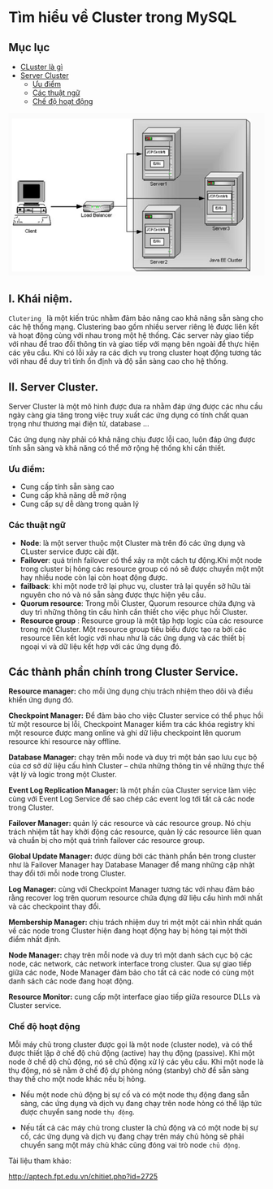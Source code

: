 # Tìm hiểu về Cluster trong MySQL 

## Mục lục

- [CLuster là gì ](#khainiem)
- [Server Cluster](#server)
    - [Ưu điểm](#uudiem)
    - [Các thuật ngữ](#thuatngu)
    - [Chế độ hoạt động](#hd)


![](../images/clutes.png)

<a name="khainiem"></a>

## I. Khái niệm.

`Clutering ` là một kiến trúc nhằm đảm bảo nâng cao khả năng sẵn sàng cho các hệ thống mạng. Clustering bao gồm nhiều server riêng lẻ được liên kết và hoạt động cùng với nhau trong một hệ thống. Các server này giao tiếp với nhau để trao đổi thông tin và giao tiếp với mạng bên ngoài để thực hiện các yêu cầu. Khi có lỗi xảy ra các dịch vụ trong cluster hoạt động tương tác với nhau để duy trì tính ổn định và độ sẵn sàng cao cho hệ thống.

<a name="server"></a>

## II. Server Cluster.

Server Cluster là một mô hình được đưa ra nhằm đáp ứng được các nhu cầu ngày càng gia tăng trong việc truy xuất các ứng dụng có tính chất quan trọng như thương mại điện tử, database …

Các ứng dụng này phải có khả năng chịu được lỗi cao, luôn đáp ứng được tính sẵn sàng và khả năng có thể mở rộng hệ thống khi cần thiết.

<a name ="uudiem"></a>

### Ưu điểm:

- Cung cấp tính sẵn sàng cao 
- Cung cấp khả năng dễ mở rộng
- Cung cấp sự dễ dàng trong quản lý 
 
<a name="thuatngu"></a>

### Các thuật ngữ 

- **Node**: là một server thuộc một Cluster mà trên đó các ứng dụng và CLuster service được cài đặt.
- **Failover**: quá trình failover có thể xảy ra một cách tự động.Khi một node trong cluster bị hỏng các resource group có nó sẽ được chuyển một một hay nhiều node còn lại còn hoạt động được.
- **failback**: khi một node trở lại phục vụ, cluster trả lại quyền sở hữu tài nguyên cho nó và nó sẵn sàng được thực hiện yêu cầu.
- **Quorum resource**: Trong mỗi Cluster, Quorum resource chứa đựng và duy trì những thông tin cấu hình cần thiết cho việc phục hồi Cluster.
- **Resource group** : Resource group là một tập hợp logic của các resource trong một Cluster. Một resource group tiêu biểu được tạo ra bởi các resource liên kết logic với nhau như là các ứng dụng và các thiết bị ngoại vi và dữ liệu kết hợp với các ứng dụng đó.

## Các thành phần chính trong Cluster Service.

**Resource manager:** cho mỗi ứng dụng chịu trách nhiệm theo dõi và điều khiển ứng dụng đó.

**Checkpoint Manager:** Để đảm bảo cho việc Cluster service có thể phục hồi từ một resource bị lỗi, Checkpoint Manager kiểm tra các khóa registry khi một resource được mang online và ghi dữ liệu checkpoint lên quorum resource khi resource này offline.

**Database Manager:** chạy trên mỗi node và duy trì một bản sao lưu cục bộ của cơ sở dữ liệu cấu hình Cluster – chứa những thông tin về những thực thể vật lý và logic trong một Cluster.

**Event Log Replication Manager:** là một phần của Cluster service làm việc cùng với Event Log Service để sao chép các event log tới tất cả các node trong Cluster. 

**Failover Manager:** quản lý các resource và các resource group. Nó chịu trách nhiệm tắt hay khởi động các resource, quản lý các resource liên quan và chuẩn bị cho một quá trình failover các resource group.

**Global Update Manager:** được dùng bởi các thành phần bên trong cluster như là Failover Manager hay Database Manager để mang những cập nhật thay đổi tới mỗi node trong Cluster.

**Log Manager:** cùng với Checkpoint Manager tương tác với nhau đảm bảo rằng recover log trên quorum resource chứa đựng dữ liệu cấu hình mới nhất và các checkpoint thay đổi.

**Membership Manager:** chịu trách nhiệm duy trì một một cái nhìn nhất quán về các node trong Cluster hiện đang hoạt động hay bị hỏng tại một thời điểm nhất định.

**Node Manager:** chạy trên mỗi node và duy trì một danh sách cục bộ các node, các network, các network interface trong cluster. Qua sự giao tiếp giữa các node, Node Manager đảm bảo cho tất cả các node có cùng một danh sách các node đang hoạt động.

**Resource Monitor:** cung cấp một interface giao tiếp giữa resource DLLs và Cluster service.

<a name="hd"></a>

### Chế độ hoạt động 

Mỗi máy chủ trong cluster được gọi là một node (cluster node), và có thể được thiết lập ở chế độ chủ động (active) hay thụ động (passive). Khi một node ở chế dộ chủ động, nó sẽ chủ động xử lý các yêu cầu. Khi một node là thụ động, nó sẽ nằm ở chế độ dự phòng nóng (stanby) chờ để sẵn sàng thay thế cho một node khác nếu bị hỏng.

- Nếu một node chủ động bị sự cố và có một node thụ động đang sẵn sàng, các ứng dụng và dịch vụ đang chạy trên node hỏng có thể lập tức được chuyển sang node `thụ động`.

- Nếu tất cả các máy chủ trong cluster là chủ động và có một node bị sự cố, các ứng dụng và dịch vụ đang chạy trên máy chủ hỏng sẽ phải chuyển sang một máy chủ khác cũng đóng vai trò node `chủ động`.

Tài liệu tham khảo: 

http://aptech.fpt.edu.vn/chitiet.php?id=2725


